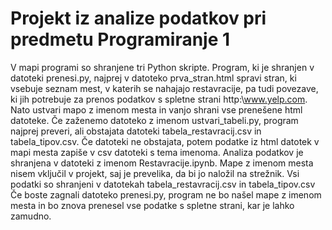 # Projekt iz analize podatkov pri predmetu Programiranje 1

V mapi programi so shranjene tri Python skripte. Program, ki je shranjen v datoteki prenesi.py, najprej v datoteko prva_stran.html spravi stran, ki vsebuje seznam mest, v katerih se nahajajo restavracije, pa tudi povezave, ki jih potrebuje za prenos podatkov s spletne strani http:\\www.yelp.com.
Nato ustvari mapo z imenom mesta in vanjo shrani vse prenešene html datoteke. Če zaženemo datoteko z imenom ustvari_tabeli.py, program najprej preveri, ali obstajata datoteki tabela_restavracij.csv in tabela_tipov.csv. Če datoteki ne obstajata, potem podatke iz html datotek v mapi mesta zapiše v csv datoteki s tema imenoma.
Analiza podatkov je shranjena v datoteki z imenom Restavracije.ipynb. Mape z imenom mesta nisem vključil v projekt, saj je prevelika, da bi jo naložil na strežnik. Vsi podatki so shranjeni v datotekah tabela_restavracij.csv in tabela_tipov.csv Če boste zagnali datoteko prenesi.py, program ne bo našel mape z imenom mesta in bo znova prenesel vse podatke s spletne strani, kar je lahko zamudno.